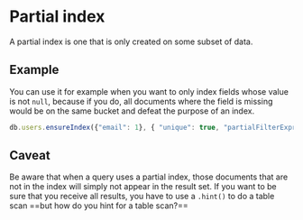 # Partial index
A partial index is one that is only created on some subset of data. 

## Example
You can use it for example when you want to only index fields whose value is not `null`, because if you do, all documents where the field is missing would be on the same bucket and defeat the purpose of an index.

```js
db.users.ensureIndex({"email": 1}, { "unique": true, "partialFilterExpression": { email: { $exists: true }}})
```

## Caveat
Be aware that when a query uses a partial index, those documents that are not in the index will simply not appear in the result set. If you want to be sure that you receive all results, you have to use a `.hint()` to do a table scan ==but how do you hint for a table scan?==
